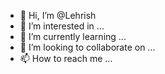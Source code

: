 - 👋 Hi, I’m @Lehrish
- 👀 I’m interested in ...
- 🌱 I’m currently learning ...
- 💞️ I’m looking to collaborate on ...
- 📫 How to reach me ...

<!---
Lehrish/Lehrish is a ✨ special ✨ repository because its `README.md` (this file) appears on your GitHub profile.
You can click the Preview link to take a look at your changes.
--->

